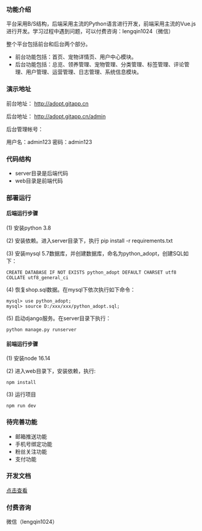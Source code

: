  

### 功能介绍

平台采用B/S结构，后端采用主流的Python语言进行开发，前端采用主流的Vue.js进行开发。学习过程中遇到问题，可以付费咨询：lengqin1024（微信）

整个平台包括前台和后台两个部分。

- 前台功能包括：首页、宠物详情页、用户中心模块。
- 后台功能包括：总览、领养管理、宠物管理、分类管理、标签管理、评论管理、用户管理、运营管理、日志管理、系统信息模块。



### 演示地址

前台地址： http://adopt.gitapp.cn

后台地址： http://adopt.gitapp.cn/admin

后台管理帐号：

用户名：admin123
密码：admin123

### 代码结构

- server目录是后端代码
- web目录是前端代码

### 部署运行

#### 后端运行步骤

(1) 安装python 3.8

(2) 安装依赖。进入server目录下，执行 pip install -r requirements.txt

(3) 安装mysql 5.7数据库，并创建数据库，命名为python_adopt，创建SQL如下：
```
CREATE DATABASE IF NOT EXISTS python_adopt DEFAULT CHARSET utf8 COLLATE utf8_general_ci
```
(4) 恢复shop.sql数据。在mysql下依次执行如下命令：

```
mysql> use python_adopt;
mysql> source D:/xxx/xxx/python_adopt.sql;
```

(5) 启动django服务。在server目录下执行：
```
python manage.py runserver
```

#### 前端运行步骤

(1) 安装node 16.14

(2) 进入web目录下，安装依赖，执行:
```
npm install 
```
(3) 运行项目
```
npm run dev
```

 


### 待完善功能

- 邮箱推送功能
- 手机号绑定功能
- 粉丝关注功能
- 支付功能


### 开发文档

[点击查看](doc.md)


### 付费咨询

微信（lengqin1024）



